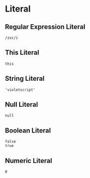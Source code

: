 # Literal

## Regular Expression Literal

```
/zxc/i
```

## This Literal

```
this
```

## String Literal

```
'violetscript'
```

## Null Literal

```
null
```

## Boolean Literal

```
false
true
```

## Numeric Literal

```
0
```